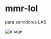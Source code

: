 # mmr-lol
para servidores LAS


![image](https://github.com/user-attachments/assets/43e2036a-5662-40e6-90fb-ae428732cd5b)
